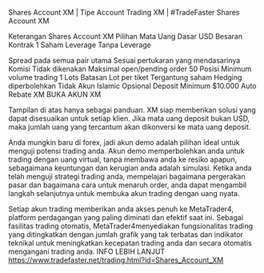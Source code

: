 Shares Account XM | Tipe Account Trading XM | #TradeFaster
Shares Account XM
                                                                             
Keterangan Shares Account XM
Pilihan Mata Uang Dasar USD
Besaran Kontrak 1 Saham
Leverage
 Tanpa Leverage

Spread pada semua pair utama Sesuai pertukaran yang mendasarinya
Komisi Tidak dikenakan
Maksimal open/pending order 50 Posisi
Minimum volume trading  1 Lots
Batasan Lot per tiket Tergantung saham
Hedging diperbolehkan Tidak
Akun Islamic Opsional
Deposit Minimum $10.000
Auto Rebate XM
BUKA AKUN XM
                       
Tampilan di atas hanya sebagai panduan. XM siap memberikan solusi yang dapat disesuaikan untuk setiap klien. Jika mata uang deposit bukan USD, maka jumlah uang yang tercantum akan dikonversi ke mata uang deposit.

Anda mungkin baru di forex, jadi akun demo adalah pilihan ideal untuk menguji potensi trading anda. Akun demo memperbolehkan anda untuk trading dengan uang virtual, tanpa membawa anda ke resiko apapun, sebagaimana keuntungan dan kerugian anda adalah simulasi. Ketika anda telah menguji strategi trading anda, mempelajari bagaimana pergerakan pasar dan bagaimana cara untuk menaruh order, anda dapat mengambil langkah selanjutnya untuk membuka akun trading dengan uang nyata.

Setiap akun trading memberikan anda akses penuh ke MetaTrader4, platform perdagangan yang paling diminati dan efektif saat ini. Sebagai fasilitas trading otomatis, MetaTrader4menyediakan fungsionalitas trading yang ditingkatkan dengan jumlah grafik yang tak terbatas dan indikator teknikal untuk meningkatkan kecepatan trading anda dan secara otomatis mengangani trading anda.
INFO LEBIH LANJUT
https://www.tradefaster.net/trading.html?id=Shares_Account_XM
